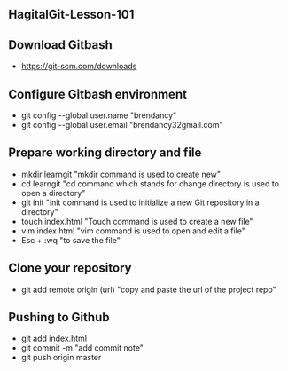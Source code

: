 ## HagitalGit-Lesson-101  
## Download Gitbash  
- https://git-scm.com/downloads
## Configure Gitbash environment  
- git config --global user.name "brendancy"  
- git config --global user.email "brendancy32gmail.com"
## Prepare working directory and file
  - mkdir learngit "mkdir command is used to create new"
  - cd learngit "cd command which stands for change directory is used to open a directory"
  - git init "init command is used to initialize  a new Git repository in a directory"  
  - touch index.html "Touch command is used to create a new file"
  - vim index.html "vim command is used to open and edit a file"
  - Esc + :wq "to save the file"
## Clone your repository  
  - git add remote origin (url) "copy and paste the url of the project repo"
## Pushing to Github  
- git add index.html
- git commit -m "add commit note"
- git push origin master
